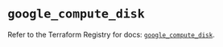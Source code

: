 # `google_compute_disk`

Refer to the Terraform Registry for docs: [`google_compute_disk`](https://registry.terraform.io/providers/hashicorp/google-beta/6.43.0/docs/resources/google_compute_disk).

